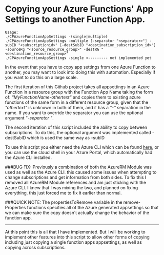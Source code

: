 # Copying your Azure Functions' App Settings to another Function App.

```
Usage: 
./CPAzureFunctionAppSettings -(single|multiple)
./CPAzureFunctionAppSettings -multiple [-separator "<separator>"] -subID "<subscriptionid>" [-destSubID "<destination_subscription_id>"] -sourceRg "<source_resource_group>" -destRG "<destination_resource_group>"
./CPAzureFunctionAppSettings -single <--------- not implemented yet
```

In the event that you have to copy app settings from one Azure Function to another, you may want to look into doing this with automation. Especially if you want to do this on a large scale.

The first iteration of this Github project takes all appsettings in an Azure Function in a resource group with the Function App Name taking the form of: *"MyFunctionName-othertext"* and copies them to existing azure functions of the same form in a different resource group, given that the *"othertext"* is unknown in both of them, and it has a *"-"* separation in the name. If you want to override the separator you can use the optional argument *"-separator <separator>"*.

The second iteration of this script included the ability to copy between subscriptions. To do this, the optional argument was implemented called -destSubID which is used the same way as -subID

To use this script you either need the Azure CLI which can be found [here](https://github.com/Azure/azure-cli/releases), or you can use the cloud shell in your Azure Portal, which automatically had the Azure CLI installed.

###BUG FIX:
Previously a combination of both the AzureRM Module was used as well as the Azure CLI. this caused some issues when attempting to change subscriptions and get information from both sides. To fix this I removed all AzureRM Module references and am just sticking with the Azure CLI. I knew that I was mixing the two, and planned on fixing everything, this just forced me to fix it earlier than normal.

###QUICK NOTE:
The propertiesToRemove variable in the remove-Properties functions specifies all of the Azure generated appsettings so that we can make sure the copy doesn't actually change the behavior of the function app.

--------------

At this point this is all that I have implemented. But I will be working to implement other features into this script to allow other forms of copying including just copying a single function apps appsettings, as well as copying across subscriptions.